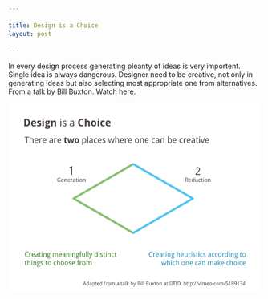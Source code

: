 ```yaml
---

title: Design is a Choice
layout: post

---
```


<p class="post_text">
In every design process generating pleanty of ideas is very importent. Single idea is always 
dangerous. Designer need to be creative, not only in generating ideas but also selecting most appropriate one from alternatives.
From a talk by Bill Buxton. Watch <a href="#">here</a>.
</p>
<img src="/assets/images/post_images/generationandreduction.png">

